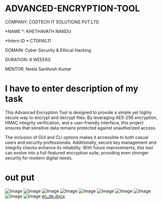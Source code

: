 # ADVANCED-ENCRYPTION-TOOL
COMPANY: CODTECH IT SOLUTIONS PVT.LTD

*NAME *: KHETHAVATH NANDU

*Intern ID *:CT06WL11

DOMAIN: Cyber Security & Ethical Hacking

DURATION: 6 WEEEKS

MENTOR: Neela Santhosh Kumar
# I have to enter description of my task
This Advanced Encryption Tool is designed to provide a simple yet highly secure way to encrypt and decrypt files. By leveraging AES-256 encryption, HMAC integrity verification, and a user-friendly interface, this project ensures that sensitive data remains protected against unauthorized access.

The inclusion of GUI and CLI options makes it accessible to both casual users and security professionals. Additionally, secure key management and integrity checks enhance its reliability. With future improvements, this tool can evolve into a full-featured encryption suite, providing even stronger security for modern digital needs.
# out put
![Image](https://github.com/user-attachments/assets/36161b65-7bd6-4d0f-bc44-1b36e077ac4a)
![Image](https://github.com/user-attachments/assets/2b9c880d-a77d-4c40-a7cc-d11dd0fa9eb0)
![Image](https://github.com/user-attachments/assets/c792a9b3-05eb-4c28-8dc7-886b40c85158)
![Image](https://github.com/user-attachments/assets/20a9cfe0-3b8b-42b9-974b-93e4ae4948e7)
![Image](https://github.com/user-attachments/assets/5121d719-ba54-4401-a4d9-07b2098b36ee)
![Image](https://github.com/user-attachments/assets/250a7f60-9a8b-4b7f-9b5a-a086d7e837bb)
![Image](https://github.com/user-attachments/assets/36266f8e-b44b-4750-b034-72a0bd7e312a)
![Image](https://github.com/user-attachments/assets/1116b6a9-3078-40a6-bcac-b8145392b60d)
![Image](https://github.com/user-attachments/assets/29e06f30-09eb-46e0-b91b-dc1ec9c58eaf)
![Image](https://github.com/user-attachments/assets/088eb3ab-3049-4037-a700-973911c94061)
[en_de.docx](https://github.com/user-attachments/files/19573107/en_de.docx)
